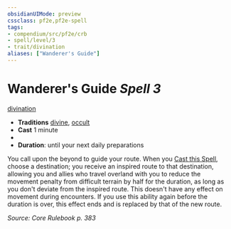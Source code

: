 ```yaml
---
obsidianUIMode: preview
cssclass: pf2e,pf2e-spell
tags:
- compendium/src/pf2e/crb
- spell/level/3
- trait/divination
aliases: ["Wanderer's Guide"]
---
```

# Wanderer's Guide *Spell 3*   
[divination](divination.md "Divination School Trait")  

- **Traditions** [divine](divine.md "Divine Tradition Trait"), [occult](occult.md "Occult Tradition Trait")
- **Cast** 1 minute 
- 
- **Duration**: until your next daily preparations

You call upon the beyond to guide your route. When you [Cast this Spell](cast-a-spell.md), choose a destination; you receive an inspired route to that destination, allowing you and allies who travel overland with you to reduce the movement penalty from difficult terrain by half for the duration, as long as you don't deviate from the inspired route. This doesn't have any effect on movement during encounters. If you use this ability again before the duration is over, this effect ends and is replaced by that of the new route.

*Source: Core Rulebook p. 383*